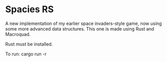 # Spacies RS
A new implementation of my earlier space invaders-style game, now using some more advanced data structures. This one is made using Rust and Macroquad.

Rust must be installed. 

To run: cargo run -r
